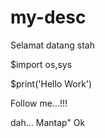 # my-desc
Selamat datang stah

$import os,sys

$print('Hello Work')


Follow me...!!!

dah...
Mantap"
Ok
